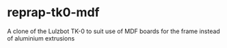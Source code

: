 reprap-tk0-mdf
==============

A clone of the Lulzbot TK-0 to suit use of MDF boards for the frame instead of aluminium extrusions